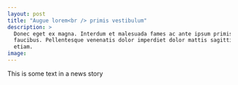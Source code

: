 ```yaml
---
layout: post
title: "Augue lorem<br /> primis vestibulum"
description: >
  Donec eget ex magna. Interdum et malesuada fames ac ante ipsum primis in
  faucibus. Pellentesque venenatis dolor imperdiet dolor mattis sagittis magna
  etiam.
image: 
---
```

This is some text in a news story